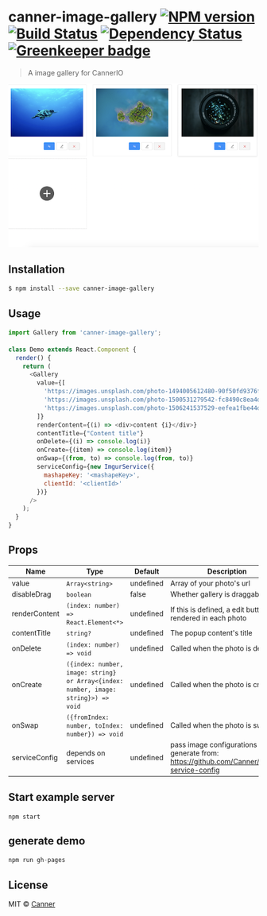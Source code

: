 # canner-image-gallery [![NPM version][npm-image]][npm-url] [![Build Status][travis-image]][travis-url] [![Dependency Status][daviddm-image]][daviddm-url] [![Greenkeeper badge](https://badges.greenkeeper.io/Canner/image-gallery.svg?token=62b0040cd9c1c2987e58709306c6e575db0370e67a8d8e460937887118118798&ts=1522228458209)](https://greenkeeper.io/)
> A image gallery for CannerIO

![demo](./docs/demo.png)

## Installation

```sh
$ npm install --save canner-image-gallery
```

## Usage

```js
import Gallery from 'canner-image-gallery';

class Demo extends React.Component {
  render() {
    return (
      <Gallery
        value={[
          'https://images.unsplash.com/photo-1494005612480-90f50fd9376f?ixlib=rb-0.3.5&ixid=eyJhcHBfaWQiOjEyMDd9&s=36d7fc577cf6a4527cbee851db481b8c&auto=format&fit=crop&w=3153&q=80',
          'https://images.unsplash.com/photo-1500531279542-fc8490c8ea4d?ixlib=rb-0.3.5&ixid=eyJhcHBfaWQiOjEyMDd9&s=add00823c6d712c149aa86c82f02c21e&auto=format&fit=crop&w=3151&q=80',
          'https://images.unsplash.com/photo-1506241537529-eefea1fbe44d?ixlib=rb-0.3.5&ixid=eyJhcHBfaWQiOjEyMDd9&s=7c743141b38a2afe4a8ec4d77c889ef3&auto=format&fit=crop&w=3150&q=80'
        ]}
        renderContent={(i) => <div>content {i}</div>}
        contentTitle={"Content title"}
        onDelete={(i) => console.log(i)}
        onCreate={(item) => console.log(item)}
        onSwap={(from, to) => console.log(from, to)}
        serviceConfig={new ImgurService({
          mashapeKey: '<mashapeKey>',
          clientId: '<clientId>'
        })}
      />
    );
  }
}

```

## Props

| Name         | Type    | Default | Description |
| ------------ | ------- | ------- | ----------- |
| value | `Array<string>` | undefined | Array of your photo's url |
| disableDrag | `boolean` | false | Whether gallery is draggable |
| renderContent | `(index: number) => React.Element<*>` | undefined | If this is defined, a edit button will rendered in each photo  |
| contentTitle | `string?` | undefined | The popup content's title |
| onDelete | `(index: number) => void` | undefined | Called when the photo is deleted  |
| onCreate | `({index: number, image: string} or Array<{index: number, image: string}>) => void` | undefined | Called when the photo is created  |
| onSwap | `({fromIndex: number, toIndex: number}) => void` | undefined | Called when the photo is swapped  |
| serviceConfig | depends on services | undefined | pass image configurations generate from: https://github.com/Canner/image-service-config |


## Start example server

```
npm start
```

## generate demo

```js
npm run gh-pages
```

## License

MIT © [Canner](https://www.canner.io)


[npm-image]: https://badge.fury.io/js/canner-image-gallery.svg
[npm-url]: https://npmjs.org/package/canner-image-gallery
[travis-image]: https://travis-ci.org/Canner/canner-image-gallery.svg?branch=master
[travis-url]: https://travis-ci.org/Canner/canner-image-gallery
[daviddm-image]: https://david-dm.org/Canner/canner-image-gallery.svg?theme=shields.io
[daviddm-url]: https://david-dm.org/Canner/canner-image-gallery
